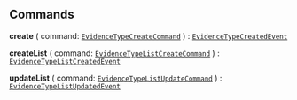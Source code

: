 

## Commands

  
<article>

**create** ( command: [`EvidenceTypeCreateCommand`](#evidence-type-create) ) : [`EvidenceTypeCreatedEvent`](#evidence-type-create) <br/> 

</article>
<article>

**createList** ( command: [`EvidenceTypeListCreateCommand`](#evidence-type-list-create) ) : [`EvidenceTypeListCreatedEvent`](#evidence-type-list-create) <br/> 

</article>
<article>

**updateList** ( command: [`EvidenceTypeListUpdateCommand`](#evidence-type-list-update) ) : [`EvidenceTypeListUpdatedEvent`](#evidence-type-list-update) <br/> 

</article>

